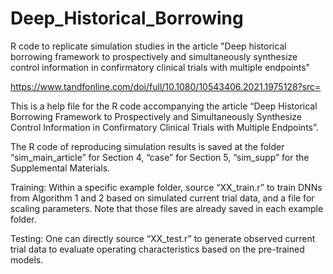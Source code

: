 # Deep_Historical_Borrowing
R code to replicate simulation studies in the article "Deep historical borrowing framework to prospectively and simultaneously synthesize control information in confirmatory clinical trials with multiple endpoints"

https://www.tandfonline.com/doi/full/10.1080/10543406.2021.1975128?src=

This is a help file for the R code accompanying the article “Deep Historical Borrowing Framework to Prospectively and Simultaneously Synthesize Control Information in Confirmatory Clinical Trials with Multiple Endpoints”.

The R code of reproducing simulation results is saved at the folder “sim_main_article” for Section 4, “case” for Section 5, “sim_supp” for the Supplemental Materials.

Training: Within a specific example folder, source “XX_train.r” to train DNNs from Algorithm 1 and 2 based on simulated current trial data, and a file for scaling parameters. Note that those files are already saved in each example folder.

Testing: One can directly source “XX_test.r” to generate observed current trial data to evaluate operating characteristics based on the pre-trained models.
